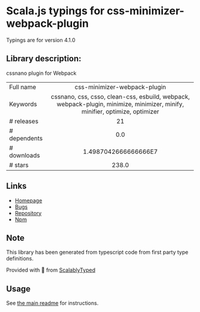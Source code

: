 
# Scala.js typings for css-minimizer-webpack-plugin

Typings are for version 4.1.0

## Library description:
cssnano plugin for Webpack

|                    |                 |
| ------------------ | :-------------: |
| Full name          | css-minimizer-webpack-plugin |
| Keywords           | cssnano, css, csso, clean-css, esbuild, webpack, webpack-plugin, minimize, minimizer, minify, minifier, optimize, optimizer |
| # releases         | 21 |
| # dependents       | 0.0 |
| # downloads        | 1.4987042666666666E7 |
| # stars            | 238.0 |

## Links
- [Homepage](https://github.com/webpack-contrib/css-minimizer-webpack-plugin)
- [Bugs](https://github.com/webpack-contrib/css-minimizer-webpack-plugin/issues)
- [Repository](https://github.com/webpack-contrib/css-minimizer-webpack-plugin)
- [Npm](https://www.npmjs.com/package/css-minimizer-webpack-plugin)
    


## Note
This library has been generated from typescript code from first party type definitions.

Provided with :purple_heart: from [ScalablyTyped](https://github.com/oyvindberg/ScalablyTyped)

## Usage
See [the main readme](../../readme.md) for instructions.


